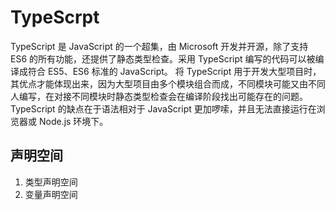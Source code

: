 # TypeScrpt

TypeScript 是 JavaScript 的一个超集，由 Microsoft 开发并开源，除了支持 ES6 的所有功能，还提供了静态类型检查。采用 TypeScript 编写的代码可以被编译成符合 ES5、ES6 标准的 JavaScript。 将 TypeScript 用于开发大型项目时，其优点才能体现出来，因为大型项目由多个模块组合而成，不同模块可能又由不同人编写，在对接不同模块时静态类型检查会在编译阶段找出可能存在的问题。 TypeScript 的缺点在于语法相对于 JavaScript 更加啰嗦，并且无法直接运行在浏览器或 Node.js 环境下。

## 声明空间
1. 类型声明空间
2. 变量声明空间

